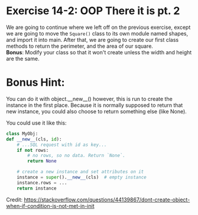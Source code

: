 # Exercise 14-2: OOP There it is pt. 2
We are going to continue where we left off on the previous exercise, except we are going to move the ```Square()``` class to its own module named shapes, and import it into main.  After that, we are going to create our first class methods to return the perimeter, and the area of our square.  
__Bonus__:  Modify your class so that it won't create unless the width and height are the same.

# Bonus Hint:
You can do it with object.\_\_new\_\_() however, this is run to create the instance in the first place. Because it is normally supposed to return that new instance, you could also choose to return something else (like None).

You could use it like this:
```python
class MyObj:
def __new__(cls, id):
    # ...SQL request with id as key...
    if not rows:
        # no rows, so no data. Return `None`.
        return None

    # create a new instance and set attributes on it
    instance = super().__new__(cls)  # empty instance
    instance.rows = ...
    return instance
  ```
  Credit: https://stackoverflow.com/questions/44139867/dont-create-object-when-if-condition-is-not-met-in-init
